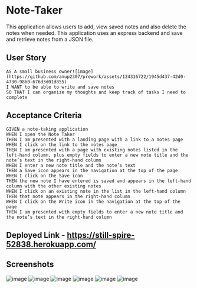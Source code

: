 # Note-Taker
This application allows users to add, view saved notes and also delete the notes when needed. This application uses an express backend and save and retrieve notes  from a JSON file.

## User Story

```
AS A small business owner![image](https://github.com/anup2307/prework/assets/124316722/1945d437-42d0-4730-98b0-676d3d01d855)
I WANT to be able to write and save notes
SO THAT I can organize my thoughts and keep track of tasks I need to complete
```


## Acceptance Criteria

```
GIVEN a note-taking application
WHEN I open the Note Taker
THEN I am presented with a landing page with a link to a notes page
WHEN I click on the link to the notes page
THEN I am presented with a page with existing notes listed in the left-hand column, plus empty fields to enter a new note title and the note’s text in the right-hand column
WHEN I enter a new note title and the note’s text
THEN a Save icon appears in the navigation at the top of the page
WHEN I click on the Save icon
THEN the new note I have entered is saved and appears in the left-hand column with the other existing notes
WHEN I click on an existing note in the list in the left-hand column
THEN that note appears in the right-hand column
WHEN I click on the Write icon in the navigation at the top of the page
THEN I am presented with empty fields to enter a new note title and the note’s text in the right-hand column
```
## Deployed Link -  https://still-spire-52838.herokuapp.com/

## Screenshots
![image](https://github.com/anup2307/prework/assets/124316722/813449ae-36e4-4281-9913-f8fd4653a5b8)
![image](https://github.com/anup2307/prework/assets/124316722/1945d437-42d0-4730-98b0-676d3d01d855)
![image](https://github.com/anup2307/prework/assets/124316722/958cc3a9-81e3-4d07-90e3-d0faeec0d6a2)
![image](https://github.com/anup2307/prework/assets/124316722/ca006b1e-7ab0-4157-b409-c63465a9aed4)
![image](https://github.com/anup2307/prework/assets/124316722/95b624c7-9705-4542-af74-099e0c63326d)
![image](https://github.com/anup2307/prework/assets/124316722/c548238d-3c0e-4794-b143-44853689cf89)
